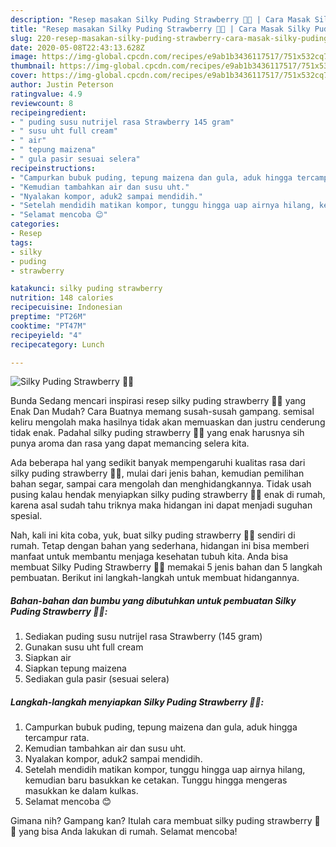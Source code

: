 ```yaml
---
description: "Resep masakan Silky Puding Strawberry 🍮🍓 | Cara Masak Silky Puding Strawberry 🍮🍓 Yang Sedap"
title: "Resep masakan Silky Puding Strawberry 🍮🍓 | Cara Masak Silky Puding Strawberry 🍮🍓 Yang Sedap"
slug: 220-resep-masakan-silky-puding-strawberry-cara-masak-silky-puding-strawberry-yang-sedap
date: 2020-05-08T22:43:13.628Z
image: https://img-global.cpcdn.com/recipes/e9ab1b3436117517/751x532cq70/silky-puding-strawberry-🍮🍓-foto-resep-utama.jpg
thumbnail: https://img-global.cpcdn.com/recipes/e9ab1b3436117517/751x532cq70/silky-puding-strawberry-🍮🍓-foto-resep-utama.jpg
cover: https://img-global.cpcdn.com/recipes/e9ab1b3436117517/751x532cq70/silky-puding-strawberry-🍮🍓-foto-resep-utama.jpg
author: Justin Peterson
ratingvalue: 4.9
reviewcount: 8
recipeingredient:
- " puding susu nutrijel rasa Strawberry 145 gram"
- " susu uht full cream"
- " air"
- " tepung maizena"
- " gula pasir sesuai selera"
recipeinstructions:
- "Campurkan bubuk puding, tepung maizena dan gula, aduk hingga tercampur rata."
- "Kemudian tambahkan air dan susu uht."
- "Nyalakan kompor, aduk2 sampai mendidih."
- "Setelah mendidih matikan kompor, tunggu hingga uap airnya hilang, kemudian baru basukkan ke cetakan. Tunggu hingga mengeras masukkan ke dalam kulkas."
- "Selamat mencoba 😊"
categories:
- Resep
tags:
- silky
- puding
- strawberry

katakunci: silky puding strawberry 
nutrition: 148 calories
recipecuisine: Indonesian
preptime: "PT26M"
cooktime: "PT47M"
recipeyield: "4"
recipecategory: Lunch

---
```



![Silky Puding Strawberry 🍮🍓](https://img-global.cpcdn.com/recipes/e9ab1b3436117517/751x532cq70/silky-puding-strawberry-🍮🍓-foto-resep-utama.jpg)

Bunda Sedang mencari inspirasi resep silky puding strawberry 🍮🍓 yang Enak Dan Mudah? Cara Buatnya memang susah-susah gampang. semisal keliru mengolah maka hasilnya tidak akan memuaskan dan justru cenderung tidak enak. Padahal silky puding strawberry 🍮🍓 yang enak harusnya sih punya aroma dan rasa yang dapat memancing selera kita.

Ada beberapa hal yang sedikit banyak mempengaruhi kualitas rasa dari silky puding strawberry 🍮🍓, mulai dari jenis bahan, kemudian pemilihan bahan segar, sampai cara mengolah dan menghidangkannya. Tidak usah pusing kalau hendak menyiapkan silky puding strawberry 🍮🍓 enak di rumah, karena asal sudah tahu triknya maka hidangan ini dapat menjadi suguhan spesial.




Nah, kali ini kita coba, yuk, buat silky puding strawberry 🍮🍓 sendiri di rumah. Tetap dengan bahan yang sederhana, hidangan ini bisa memberi manfaat untuk membantu menjaga kesehatan tubuh kita. Anda bisa membuat Silky Puding Strawberry 🍮🍓 memakai 5 jenis bahan dan 5 langkah pembuatan. Berikut ini langkah-langkah untuk membuat hidangannya.

<!--inarticleads1-->

##### Bahan-bahan dan bumbu yang dibutuhkan untuk pembuatan Silky Puding Strawberry 🍮🍓:

1. Sediakan  puding susu nutrijel rasa Strawberry (145 gram)
1. Gunakan  susu uht full cream
1. Siapkan  air
1. Siapkan  tepung maizena
1. Sediakan  gula pasir (sesuai selera)




<!--inarticleads2-->

##### Langkah-langkah menyiapkan Silky Puding Strawberry 🍮🍓:

1. Campurkan bubuk puding, tepung maizena dan gula, aduk hingga tercampur rata.
1. Kemudian tambahkan air dan susu uht.
1. Nyalakan kompor, aduk2 sampai mendidih.
1. Setelah mendidih matikan kompor, tunggu hingga uap airnya hilang, kemudian baru basukkan ke cetakan. Tunggu hingga mengeras masukkan ke dalam kulkas.
1. Selamat mencoba 😊




Gimana nih? Gampang kan? Itulah cara membuat silky puding strawberry 🍮🍓 yang bisa Anda lakukan di rumah. Selamat mencoba!
